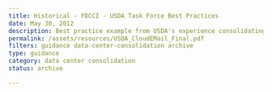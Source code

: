 ```yaml
---
title: Historical - FDCCI - USDA Task Force Best Practices
date: May 30, 2012
description: Best practice example from USDA's experience consolidating 21 email systems into an enterprise system using Cloud Services.
permalink: /assets/resources/USDA_CloudEMail_Final.pdf
filters: guidance data-center-consolidation archive
type: guidance
category: data center consolidation
status: archive

---
```

